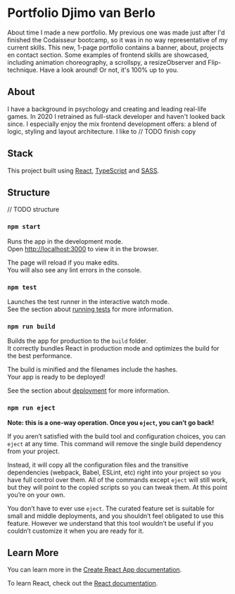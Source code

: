 # Portfolio Djimo van Berlo

About time I made a new portfolio. My previous one was made just after I'd finished the Codaisseur bootcamp, so it was in no way representative of my current skills. This new, 1-page portfolio contains a banner, about, projects en contact section. Some examples of frontend skills are showcased, including animation choreography, a scrollspy, a resizeObserver and Flip-technique. Have a look around! Or not, it's 100% up to you.

## About

I have a background in psychology and creating and leading real-life games. In 2020 I retrained as full-stack developer and haven't looked back since. I especially enjoy the mix frontend development offers: a blend of logic, styling and layout architecture. I like to
// TODO finish copy

## Stack

This project built using [React](https://react.dev/), [TypeScript](https://www.typescriptlang.org/) and [SASS](https://sass-lang.com/).

## Structure

// TODO structure

### `npm start`

Runs the app in the development mode.\
Open [http://localhost:3000](http://localhost:3000) to view it in the browser.

The page will reload if you make edits.\
You will also see any lint errors in the console.

### `npm test`

Launches the test runner in the interactive watch mode.\
See the section about [running tests](https://facebook.github.io/create-react-app/docs/running-tests) for more information.

### `npm run build`

Builds the app for production to the `build` folder.\
It correctly bundles React in production mode and optimizes the build for the best performance.

The build is minified and the filenames include the hashes.\
Your app is ready to be deployed!

See the section about [deployment](https://facebook.github.io/create-react-app/docs/deployment) for more information.

### `npm run eject`

**Note: this is a one-way operation. Once you `eject`, you can’t go back!**

If you aren’t satisfied with the build tool and configuration choices, you can `eject` at any time. This command will remove the single build dependency from your project.

Instead, it will copy all the configuration files and the transitive dependencies (webpack, Babel, ESLint, etc) right into your project so you have full control over them. All of the commands except `eject` will still work, but they will point to the copied scripts so you can tweak them. At this point you’re on your own.

You don’t have to ever use `eject`. The curated feature set is suitable for small and middle deployments, and you shouldn’t feel obligated to use this feature. However we understand that this tool wouldn’t be useful if you couldn’t customize it when you are ready for it.

## Learn More

You can learn more in the [Create React App documentation](https://facebook.github.io/create-react-app/docs/getting-started).

To learn React, check out the [React documentation](https://reactjs.org/).
